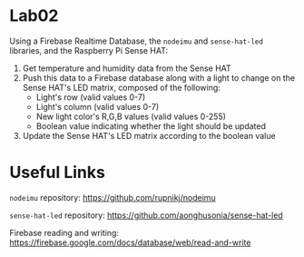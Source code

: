 # Lab02
Using a Firebase Realtime Database, the `nodeimu` and `sense-hat-led` libraries, and the Raspberry Pi Sense HAT:
  1. Get temperature and humidity data from the Sense HAT
  2. Push this data to a Firebase database along with a light to change on the Sense HAT's LED matrix, composed of the following:
      - Light's row (valid values 0-7)
      - Light's column (valid values 0-7)
      - New light color's R,G,B values (valid values 0-255)
      - Boolean value indicating whether the light should be updated
  3. Update the Sense HAT's LED matrix according to the boolean value

# Useful Links
`nodeimu` repository: https://github.com/rupnikj/nodeimu

`sense-hat-led` repository: https://github.com/aonghusonia/sense-hat-led

Firebase reading and writing: https://firebase.google.com/docs/database/web/read-and-write

